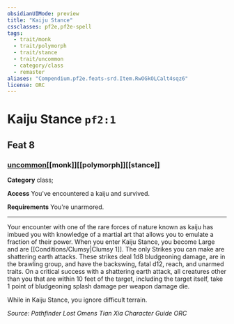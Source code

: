 ```yaml
---
obsidianUIMode: preview
title: "Kaiju Stance"
cssclasses: pf2e,pf2e-spell
tags:
  - trait/monk
  - trait/polymorph
  - trait/stance
  - trait/uncommon
  - category/class
  - remaster
aliases: "Compendium.pf2e.feats-srd.Item.RwOGkOLCalt4sqz6"
license: ORC
---
```

# Kaiju Stance `pf2:1`
## Feat 8
### [uncommon](uncommon "Uncommon Rarity Trait")[[monk]][[polymorph]][[stance]]

**Category** class; 




**Access** You've encountered a kaiju and survived.

**Requirements** You're unarmored.

* * *

Your encounter with one of the rare forces of nature known as kaiju has imbued you with knowledge of a martial art that allows you to emulate a fraction of their power. When you enter Kaiju Stance, you become Large and are [[Conditions/Clumsy|Clumsy 1]]. The only Strikes you can make are shattering earth attacks. These strikes deal 1d8 bludgeoning damage, are in the brawling group, and have the backswing, fatal d12, reach, and unarmed traits. On a critical success with a shattering earth attack, all creatures other than you that are within 10 feet of the target, including the target itself, take 1 point of bludgeoning splash damage per weapon damage die.

While in Kaiju Stance, you ignore difficult terrain.

*Source: Pathfinder Lost Omens Tian Xia Character Guide*
*ORC*